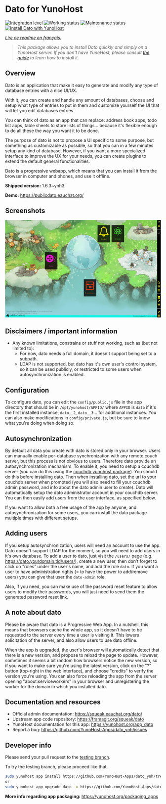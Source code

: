 <!--
N.B.: This README was automatically generated by https://github.com/YunoHost/apps/tree/master/tools/README-generator
It shall NOT be edited by hand.
-->

# Dato for YunoHost

[![Integration level](https://dash.yunohost.org/integration/dato.svg)](https://dash.yunohost.org/appci/app/dato) ![Working status](https://ci-apps.yunohost.org/ci/badges/dato.status.svg) ![Maintenance status](https://ci-apps.yunohost.org/ci/badges/dato.maintain.svg)  
[![Install Dato with YunoHost](https://install-app.yunohost.org/install-with-yunohost.svg)](https://install-app.yunohost.org/?app=dato)

*[Lire ce readme en français.](./README_fr.md)*

> *This package allows you to install Dato quickly and simply on a YunoHost server.
If you don't have YunoHost, please consult [the guide](https://yunohost.org/#/install) to learn how to install it.*

## Overview

Dato is an application that make it easy to generate and modify any type of database entries with a nice UI/UX.

With it, you can create and handle any amount of databases, choose and setup what type of entries to put in them and customize yourself the UI that will let you edit databases entries.

You can think of dato as an app that can replace: address book apps, todo list apps, table sheets to store lists of things... because it's flexible enough to do all these the way you want it to be done.

The purpose of dato is not to propose a UI specific to some purpose, but something as customizable as possible, so that you can in a few minutes setup any kind of database. However, if you want a more specialized interface to improve the UX for your needs, you can create plugins to extend the default general functionalities.

Dato is a progressive webapp, which means that you can install it from the browser in computer and phones, and use it offline.


**Shipped version:** 1.6.3~ynh3


**Demo:** https://publicdato.eauchat.org/

## Screenshots

![Screenshot of Dato](./doc/screenshots/screenshot1.png)

## Disclaimers / important information

* Any known limitations, constrains or stuff not working, such as (but not limited to):
    * For now, dato needs a full domain, it doesn't support being set to a subpath.
    * LDAP is not supported, but dato has it's own user's control system, so it can be used publicly, or restricted to some users when autosynchronization is enabled.

## Configuration

To configure dato, you can edit the `config/public.js` file in the app directory that should be in `/opt/yunohost/APPID/` where `APPID` is `dato` if it's the first installed instance, `dato__2`, `dato__3`... for additional instances.
You can also make modifications in `config/private.js`, but be sure to know what you're doing when doing so.


## Autosynchronization

By default all data you create with dato is stored only in your browser. Users can manually enable per-database synchronization with any remote couch server, but this process is not obvious to users. Therefore dato provide an autosynchronization mechanism.
To enable it, you need to setup a couchdb server (you can do this using the [couchdb yunohost package](https://github.com/YunoHost-Apps/couchdb_ynh)). You should do this before installing dato.
Then when installing dato, set the url to your couchdb server when prompted (you will also need to fill your couchdb admin password, and info about the dato admin user to create). Dato will automatically setup the dato administrator account in your couchdb server. You can then easily add users from the user interface, as specified below.

If you want to allow both a free usage of the app by anyone, and autosynchronization for some users, you can install the dato package multiple times with different setups.


## Adding users

If you setup autosynchronization, users will need an account to use the app. Dato doesn't support LDAP for the moment, so you will need to add users in it's own database.
To add a user to dato, just visit the `/users/` page (e.g. https://dato.yourdomain.tld/users/), create a new user, then don't forget to click on "roles" under the user's name, and add the role `dato`.
If you want a user to have administration rights (= to have the power to add/remove users) you can give that user the `dato-admin` role.

Also, if you need, you can make use of the password reset feature to allow users to modify their passwords, you will just need to send them the generated password reset link.


## A note about dato

Please be aware that dato is a Progressive Web App. In a nutshell, this means that browsers cache the whole app, so it doesn't have to be requested to the server every time a user is visiting it.
This lowers solicitation of the server, and also allow users to use dato offline.

When the app is upgraded, the user's browser will automatically detect that there is a new version, and propose to reload the page to update. However, sometimes it seems a bit random how browsers notice the new version, so if you want to make sure you're using the latest version, click on the "?" button (top-right in the web interface), and choose "credits" to verify the version you're using.
You can also force reloading the app from the server opening "about:serviceworkers" in your browser and unregistering the worker for the domain in which you installed dato.

## Documentation and resources

* Official admin documentation: <https://squeak.eauchat.org/dato/>
* Upstream app code repository: <https://framagit.org/squeak/dato>
* YunoHost documentation for this app: <https://yunohost.org/app_dato>
* Report a bug: <https://github.com/YunoHost-Apps/dato_ynh/issues>

## Developer info

Please send your pull request to the [testing branch](https://github.com/YunoHost-Apps/dato_ynh/tree/testing).

To try the testing branch, please proceed like that.

``` bash
sudo yunohost app install https://github.com/YunoHost-Apps/dato_ynh/tree/testing --debug
or
sudo yunohost app upgrade dato -u https://github.com/YunoHost-Apps/dato_ynh/tree/testing --debug
```

**More info regarding app packaging:** <https://yunohost.org/packaging_apps>
